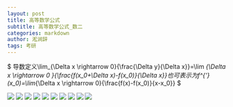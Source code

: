 ```yaml
---
layout: post
title: 高等数学公式
subtitle: 高等数学公式_数二
categories: markdown
author: 淞涧辞
tags: 考研
---
```


$ 导数定义\lim_{\Delta x \rightarrow 0}{\frac{\Delta y}{\Delta x}}=\lim _{\Delta x  \rightarrow 0 }{\frac{f(x_0+\Delta  x)-f(x_0)}{\Delta x}}也可表示为f^{‘}(x_0)=\lim_{\Delta x  \rightarrow 0}{\frac{f(x)-f(x_0)}{x-x_0}} $

![](/assets/folder/0.png)
![](/assets/folder/1.png)
![](/assets/folder/2.png)
![](/assets/folder/3.png)
![](/assets/folder/4.png)
![](/assets/folder/5.png)
![](/assets/folder/6.png)
![](/assets/folder/7.png)
![](/assets/folder/8.png)
![](/assets/folder/9.png)

<script type="text/javascript" src="https://cdn.mathjax.org/mathjax/latest/MathJax.js?config=default"></script>
